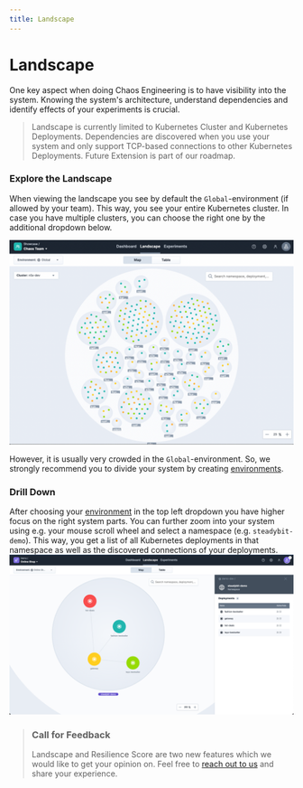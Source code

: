 ```yaml
---
title: Landscape
---
```


# Landscape

One key aspect when doing Chaos Engineering is to have visibility into the system. Knowing the system's architecture, understand dependencies and identify effects of your experiments is crucial.

> Landscape is currently limited to Kubernetes Cluster and Kubernetes Deployments. Dependencies are discovered when you use your system and only support TCP-based connections to other Kubernetes Deployments. Future Extension is part of our roadmap.

### Explore the Landscape

When viewing the landscape you see by default the `Global`-environment (if allowed by your team). This way, you see your entire Kubernetes cluster. In case you have multiple clusters, you can choose the right one by the additional dropdown below.

![Landscape in Global-Envirnoment](landscape-global.png)

However, it is usually very crowded in the `Global`-environment. So, we strongly recommend you to divide your system by creating [environments](../install-configure/50-set-up-environments/).

### Drill Down

After choosing your [environment](../install-configure/50-set-up-environments/) in the top left dropdown you have higher focus on the right system parts. You can further zoom into your system using e.g. your mouse scroll wheel and select a namespace (e.g. `steadybit-demo`). This way, you get a list of all Kubernetes deployments in that namespace as well as the discovered connections of your deployments. ![Landscape Namespace](landscape-shop.png)

> ### Call for Feedback
>
> Landscape and Resilience Score are two new features which we would like to get your opinion on. Feel free to [reach out to us](https://www.steadybit.com/contact) and share your experience.
